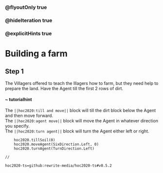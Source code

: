 ### @flyoutOnly true
### @hideIteration true
### @explicitHints true

# Building a farm

## Step 1
The Villagers offered to teach the Illagers how to farm, but they need help to prepare the land. Have the Agent till the first 2 rows of dirt.

#### ~ tutorialhint 
The ``||hoc2020:till and move||`` block will till the dirt block below the Agent and then move forward.  
The ``||hoc2020:agent move||`` block will move the Agent in whatever direction you specify.  
The ``||hoc2020:turn agent||`` block will turn the Agent either left or right.  

```ghost
    hoc2020.tillSoil(0)
    hoc2020.moveAgent(SixDirection.Left, 0)
    hoc2020.turnAgent(TurnDirection.Left)  
```
```template
//
```
```package
hoc2020-ts=github:rewrite-media/hoc2020-ts#v0.5.2
```